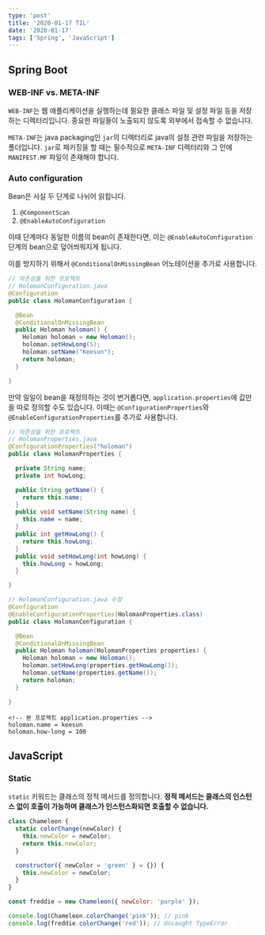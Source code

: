 ```yaml
---
type: 'post'
title: '2020-01-17 TIL'
date: '2020-01-17'
tags: ['Spring', 'JavaScript']
---
```


## Spring Boot

### WEB-INF vs. META-INF

`WEB-INF`는 웹 애플리케이션을 실행하는데 필요한 클래스 파일 및 설정 파일 등을 저장하는 디렉터리입니다. 중요한 파일들이 노출되지 않도록 외부에서 접속할 수 없습니다.

`META-INF`는 java packaging인 `jar`의 디렉터리로 java의 설정 관련 파일을 저장하는 폴더입니다. `jar`로 패키징을 할 때는 필수적으로 `META-INF` 디렉터리와 그 안에 `MANIFEST.MF` 파일이 존재해야 합니다.

### Auto configuration

Bean은 사실 두 단계로 나뉘어 읽힙니다.

1. `@ComponentScan`
2. `@EnableAutoConfiguration`

이때 단계마다 동일한 이름의 bean이 존재한다면, 이는 `@EnableAutoConfiguration` 단계의 bean으로 덮어씌워지게 됩니다.

이를 방지하기 위해서 `@ConditionalOnMissingBean` 어노테이션을 추가로 사용합니다.

```java
// 의존성을 위한 프로젝트
// HolomanConfiguration.java
@Configuration
public class HolomanConfiguration {

  @Bean
  @ConditionalOnMissingBean
  public Holoman holoman() {
    Holoman holoman = new Holoman();
    holoman.setHowLong(5);
    holoman.setName("Keesun");
    return holoman;
  }

}
```

만약 일일이 bean을 재정의하는 것이 번거롭다면, `application.properties`에 값만을 따로 정의할 수도 있습니다. 이때는 `@ConfigurationProperties`와 `@EnableConfigurationProperties`를 추가로 사용합니다.

```java
// 의존성을 위한 프로젝트
// HolomanProperties.java
@ConfigurationProperties("holoman")
public class HolomanProperties {

  private String name;
  private int howLong;

  public String getName() {
    return this.name;
  }
  public void setName(String name) {
    this.name = name;
  }
  public int getHowLong() {
    return this.howLong;
  }
  public void setHowLong(int howLong) {
    this.howLong = howLong;
  }

}

// HolomanConfiguration.java 수정
@Configuration
@EnableConfigurationProperties(HolomanProperties.class)
public class HolomanConfiguration {

  @Bean
  @ConditionalOnMissingBean
  public Holoman holoman(HolomanProperties properties) {
    Holoman holoman = new Holoman();
    holoman.setHowLong(properties.getHowLong());
    holoman.setName(properties.getName());
    return holoman;
  }

}
```

```properties
<!-- 본 프로젝트 application.properties -->
holoman.name = keesun
holoman.how-long = 100
```

## JavaScript

### Static

`static` 키워드는 클래스의 정적 메서드를 정의합니다. **정적 메서드는 클래스의 인스턴스 없이 호출이 가능하며 클래스가 인스턴스화되면 호출할 수 없습니다.**

```javascript
class Chameleon {
  static colorChange(newColor) {
    this.newColor = newColor;
    return this.newColor;
  }

  constructor({ newColor = 'green' } = {}) {
    this.newColor = newColor;
  }
}

const freddie = new Chameleon({ newColor: 'purple' });

console.log(Chameleon.colorChange('pink')); // pink
console.log(freddie.colorChange('red')); // Uncaught TypeError
```
